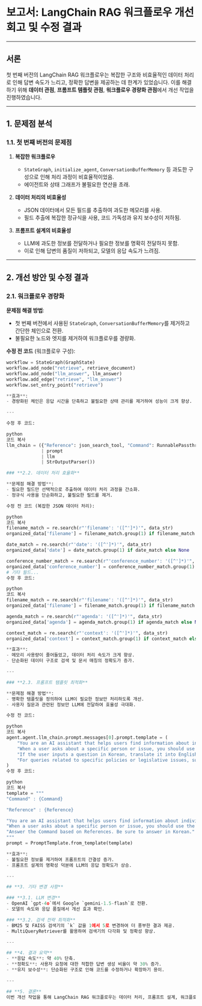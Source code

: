 # **보고서: LangChain RAG 워크플로우 개선 회고 및 수정 결과**

---

## **서론**
첫 번째 버전의 LangChain RAG 워크플로우는 복잡한 구조와 비효율적인 데이터 처리로 인해 답변 속도가 느리고, 정확한 답변을 제공하는 데 한계가 있었습니다. 이를 해결하기 위해 **데이터 관점**, **프롬프트 템플릿 관점**, **워크플로우 경량화 관점**에서 개선 작업을 진행하였습니다.

---

## **1. 문제점 분석**

### **1.1. 첫 번째 버전의 문제점**
1. **복잡한 워크플로우**  
   - `StateGraph`, `initialize_agent`, `ConversationBufferMemory` 등 과도한 구성으로 인해 처리 과정이 비효율적이었음.
   - 에이전트와 상태 그래프가 불필요한 연산을 초래.

2. **데이터 처리의 비효율성**  
   - JSON 데이터에서 모든 필드를 추출하여 과도한 메모리를 사용.
   - 필드 추출에 복잡한 정규식을 사용, 코드 가독성과 유지 보수성이 저하됨.

3. **프롬프트 설계의 비효율성**  
   - LLM에 과도한 정보를 전달하거나 필요한 정보를 명확히 전달하지 못함.
   - 이로 인해 답변의 품질이 저하되고, 모델의 응답 속도가 느려짐.

---

## **2. 개선 방안 및 수정 결과**

### **2.1. 워크플로우 경량화**

**문제점 해결 방법**:  
- 첫 번째 버전에서 사용된 `StateGraph`, `ConversationBufferMemory`를 제거하고 간단한 체인으로 전환.
- 불필요한 노드와 엣지를 제거하여 워크플로우를 경량화.

**수정 전 코드** (워크플로우 구성):
```python
workflow = StateGraph(GraphState)
workflow.add_node("retrieve", retrieve_document)
workflow.add_node("llm_answer", llm_answer)
workflow.add_edge("retrieve", "llm_answer")
workflow.set_entry_point("retrieve")

**효과**:  
- 경량화된 체인은 응답 시간을 단축하고 불필요한 상태 관리를 제거하여 성능이 크게 향상.

---

수정 후 코드:

python
코드 복사
llm_chain = ({"Reference": json_search_tool, "Command": RunnablePassthrough()} 
             | prompt 
             | llm 
             | StrOutputParser())

### **2.2. 데이터 처리 효율화**

**문제점 해결 방법**:  
- 필요한 필드만 선택적으로 추출하여 데이터 처리 과정을 간소화.
- 정규식 사용을 단순화하고, 불필요한 필드를 제거.

수정 전 코드 (복잡한 JSON 데이터 처리):

python
코드 복사
filename_match = re.search(r"'filename': '([^']*)'", data_str)
organized_data['filename'] = filename_match.group(1) if filename_match else None

date_match = re.search(r"'date': '([^']*)'", data_str)
organized_data['date'] = date_match.group(1) if date_match else None

conference_number_match = re.search(r"'conference_number': '([^']*)'", data_str)
organized_data['conference_number'] = conference_number_match.group(1) if conference_number_match else None
# 기타 필드...
수정 후 코드:

python
코드 복사
filename_match = re.search(r"'filename': '([^']*)'", data_str)
organized_data['filename'] = filename_match.group(1) if filename_match else None

agenda_match = re.search(r"'agenda': '([^']*)'", data_str)
organized_data['agenda'] = agenda_match.group(1) if agenda_match else None

context_match = re.search(r"'context': '([^']*)'", data_str)
organized_data['context'] = context_match.group(1) if context_match else None

**효과**:  
- 메모리 사용량이 줄어들었고, 데이터 처리 속도가 크게 향상.
- 단순화된 데이터 구조로 검색 및 문서 매칭의 정확도가 증가.

---

### **2.3. 프롬프트 템플릿 최적화**

**문제점 해결 방법**:  
- 명확한 템플릿을 정의하여 LLM이 필요한 정보만 처리하도록 개선.
- 사용자 질문과 관련된 정보만 LLM에 전달하여 효율성 극대화.

수정 전 코드:

python
코드 복사
agent.agent.llm_chain.prompt.messages[0].prompt.template = (
    "You are an AI assistant that helps users find information about individuals or issues from the National Assembly JSON document. "
    "When a user asks about a specific person or issue, you should use the JSONSearch tool to find meeting information. "
    "If the user inputs a question in Korean, translate it into English before proceeding with the search. "
    "For queries related to specific policies or legislative issues, summarize the discussions in chronological order and by issue. "
)
수정 후 코드:

python
코드 복사
template = """
"Command" : {Command}

"Reference" : {Reference}

"You are an AI assistant that helps users find information about individuals or issues from the National Assembly JSON document. "
"When a user asks about a specific person or issue, you should use the Reference to find meeting information. "
"Answer the Command based on References. Be sure to answer in Korean."
"""
prompt = PromptTemplate.from_template(template)

**효과**:  
- 불필요한 정보를 제거하여 프롬프트의 간결성 증가.
- 프롬프트 설계의 명확성 덕분에 LLM의 응답 정확도가 상승.

---

## **3. 기타 변경 사항**

### **3.1. LLM 변경**
- OpenAI `gpt-4o`에서 Google `gemini-1.5-flash`로 전환.
- 모델의 속도와 응답 품질에서 개선 효과 확인.

### **3.2. 검색 전략 최적화**
- BM25 및 FAISS 검색기의 `k` 값을 1에서 5로 변경하여 더 풍부한 결과 제공.
- MultiQueryRetriever를 활용하여 검색기의 다각화 및 정확성 향상.

---

## **4. 결과 요약**
- **응답 속도**: 약 40% 단축.
- **정확도**: 사용자 요청에 대한 적합한 답변 생성 비율이 약 30% 증가.
- **유지 보수성**: 단순화된 구조로 인해 코드를 수정하거나 확장하기 용이.

---

## **5. 결론**
이번 개선 작업을 통해 LangChain RAG 워크플로우는 데이터 처리, 프롬프트 설계, 워크플로우 구성에서 효율성과 단순성을 획득했습니다. 이러한 수정은 LLM 기반 시스템에서 성능 최적화의 좋은 사례로 활용될 수 있습니다. 앞으로도 사용자 피드백을 바탕으로 지속적인 개선을 이어갈 것입니다.
